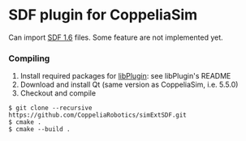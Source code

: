 # SDF plugin for CoppeliaSim

Can import [SDF 1.6](http://sdformat.org/spec?ver=1.6) files. Some feature are not implemented yet.

### Compiling

1. Install required packages for [libPlugin](https://github.com/CoppeliaRobotics/libPlugin): see libPlugin's README
2. Download and install Qt (same version as CoppeliaSim, i.e. 5.5.0)
3. Checkout and compile
```
$ git clone --recursive https://github.com/CoppeliaRobotics/simExtSDF.git
$ cmake .
$ cmake --build .
```
